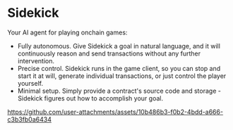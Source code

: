 # Sidekick

Your AI agent for playing onchain games:

- Fully autonomous. Give Sidekick a goal in natural language, and it will continuously reason and send transactions without any further intervention.
- Precise control. Sidekick runs in the game client, so you can stop and start it at will, generate individual transactions, or just control the player yourself.
- Minimal setup. Simply provide a contract's source code and storage - Sidekick figures out how to accomplish your goal.

https://github.com/user-attachments/assets/10b486b3-f0b2-4bdd-a666-c3b3fb0a6434
